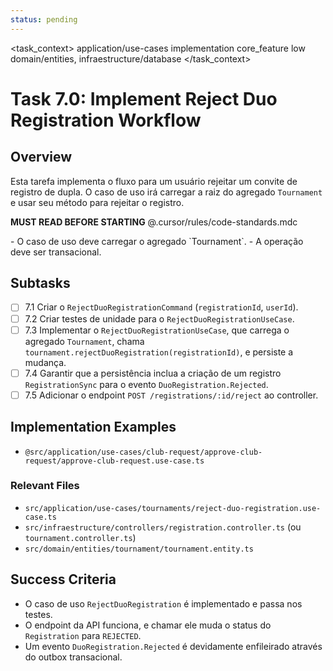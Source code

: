 ```yaml
---
status: pending
---
```


<task_context>
<domain>application/use-cases</domain>
<type>implementation</type>
<scope>core_feature</scope>
<complexity>low</complexity>
<dependencies>domain/entities, infraestructure/database</dependencies>
</task_context>

# Task 7.0: Implement Reject Duo Registration Workflow

## Overview

Esta tarefa implementa o fluxo para um usuário rejeitar um convite de registro de dupla. O caso de uso irá carregar a raiz do agregado `Tournament` e usar seu método para rejeitar o registro.

<import>**MUST READ BEFORE STARTING** @.cursor/rules/code-standards.mdc</import>

<requirements>
- O caso de uso deve carregar o agregado `Tournament`.
- A operação deve ser transacional.
</requirements>

## Subtasks

- [ ] 7.1 Criar o `RejectDuoRegistrationCommand` (`registrationId`, `userId`).
- [ ] 7.2 Criar testes de unidade para o `RejectDuoRegistrationUseCase`.
- [ ] 7.3 Implementar o `RejectDuoRegistrationUseCase`, que carrega o agregado `Tournament`, chama `tournament.rejectDuoRegistration(registrationId)`, e persiste a mudança.
- [ ] 7.4 Garantir que a persistência inclua a criação de um registro `RegistrationSync` para o evento `DuoRegistration.Rejected`.
- [ ] 7.5 Adicionar o endpoint `POST /registrations/:id/reject` ao controller.

## Implementation Examples

- `@src/application/use-cases/club-request/approve-club-request/approve-club-request.use-case.ts`

### Relevant Files

-   `src/application/use-cases/tournaments/reject-duo-registration.use-case.ts`
-   `src/infraestructure/controllers/registration.controller.ts` (ou `tournament.controller.ts`)
-   `src/domain/entities/tournament/tournament.entity.ts`

## Success Criteria

- O caso de uso `RejectDuoRegistration` é implementado e passa nos testes.
- O endpoint da API funciona, e chamar ele muda o status do `Registration` para `REJECTED`.
- Um evento `DuoRegistration.Rejected` é devidamente enfileirado através do outbox transacional.
